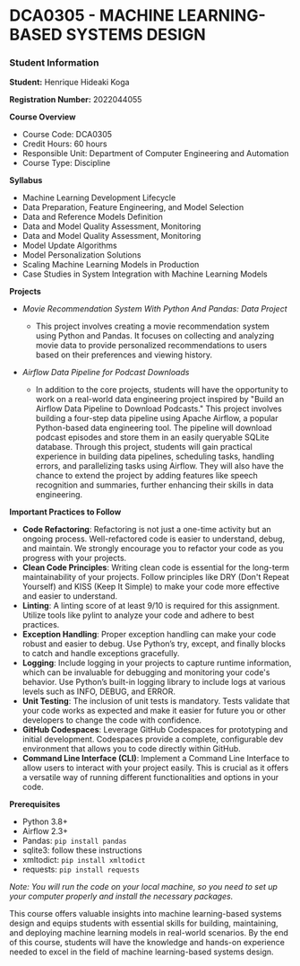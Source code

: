 # DCA0305 - MACHINE LEARNING-BASED SYSTEMS DESIGN

### Student Information

**Student:** Henrique Hideaki Koga

**Registration Number:** 2022044055

**Course Overview**
- Course Code: DCA0305
- Credit Hours: 60 hours
- Responsible Unit: Department of Computer Engineering and Automation
- Course Type: Discipline

**Syllabus**
- Machine Learning Development Lifecycle
- Data Preparation, Feature Engineering, and Model Selection
- Data and Reference Models Definition
- Data and Model Quality Assessment, Monitoring
- Data and Model Quality Assessment, Monitoring
- Model Update Algorithms
- Model Personalization Solutions
- Scaling Machine Learning Models in Production
- Case Studies in System Integration with Machine Learning Models

**Projects**
- *Movie Recommendation System With Python And Pandas: Data Project*
  - This project involves creating a movie recommendation system using Python and Pandas. It focuses on collecting and analyzing movie data to provide personalized recommendations to users based on their preferences and viewing history.

- *Airflow Data Pipeline for Podcast Downloads*
  - In addition to the core projects, students will have the opportunity to work on a real-world data engineering project inspired by "Build an Airflow Data Pipeline to Download Podcasts." This project involves building a four-step data pipeline using Apache Airflow, a popular Python-based data engineering tool. The pipeline will download podcast episodes and store them in an easily queryable SQLite database. Through this project, students will gain practical experience in building data pipelines, scheduling tasks, handling errors, and parallelizing tasks using Airflow. They will also have the chance to extend the project by adding features like speech recognition and summaries, further enhancing their skills in data engineering.

**Important Practices to Follow**
- **Code Refactoring**: Refactoring is not just a one-time activity but an ongoing process. Well-refactored code is easier to understand, debug, and maintain. We strongly encourage you to refactor your code as you progress with your projects.
- **Clean Code Principles**: Writing clean code is essential for the long-term maintainability of your projects. Follow principles like DRY (Don't Repeat Yourself) and KISS (Keep It Simple) to make your code more effective and easier to understand.
- **Linting**: A linting score of at least 9/10 is required for this assignment. Utilize tools like pylint to analyze your code and adhere to best practices.
- **Exception Handling**: Proper exception handling can make your code robust and easier to debug. Use Python’s try, except, and finally blocks to catch and handle exceptions gracefully.
- **Logging**: Include logging in your projects to capture runtime information, which can be invaluable for debugging and monitoring your code's behavior. Use Python’s built-in logging library to include logs at various levels such as INFO, DEBUG, and ERROR.
- **Unit Testing**: The inclusion of unit tests is mandatory. Tests validate that your code works as expected and make it easier for future you or other developers to change the code with confidence.
- **GitHub Codespaces**: Leverage GitHub Codespaces for prototyping and initial development. Codespaces provide a complete, configurable dev environment that allows you to code directly within GitHub.
- **Command Line Interface (CLI)**: Implement a Command Line Interface to allow users to interact with your project easily. This is crucial as it offers a versatile way of running different functionalities and options in your code.

**Prerequisites**
- Python 3.8+
- Airflow 2.3+
- Pandas: `pip install pandas`
- sqlite3: follow these instructions
- xmltodict: `pip install xmltodict`
- requests: `pip install requests`

*Note: You will run the code on your local machine, so you need to set up your computer properly and install the necessary packages.*

This course offers valuable insights into machine learning-based systems design and equips students with essential skills for building, maintaining, and deploying machine learning models in real-world scenarios. By the end of this course, students will have the knowledge and hands-on experience needed to excel in the field of machine learning-based systems design.
